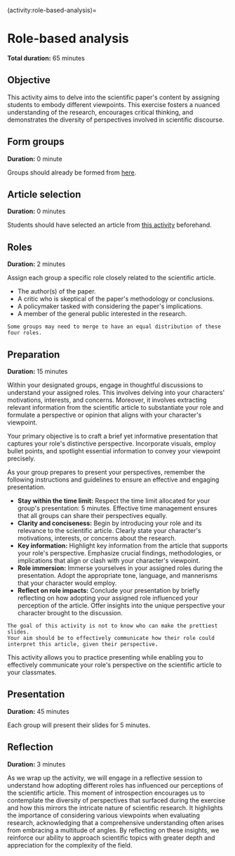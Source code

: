 <!-- markdownlint-disable MD041 MD036 MD024 MD022 -->

(activity:role-based-analysis)=
# Role-based analysis

**Total duration:** 65 minutes

## Objective

This activity aims to delve into the scientific paper's content by assigning students to embody different viewpoints.
This exercise fosters a nuanced understanding of the research, encourages critical thinking, and demonstrates the diversity of perspectives involved in scientific discourse.

## Form groups

**Duration:** 0 minute

Groups should already be formed from [here](activity:active-reading:form-group).

## Article selection

**Duration:** 0 minutes

Students should have selected an article from [this activity](activity:active-reading:article-selection) beforehand.

## Roles

**Duration:** 2 minutes

Assign each group a specific role closely related to the scientific article.

- The author(s) of the paper.
- A critic who is skeptical of the paper's methodology or conclusions.
- A policymaker tasked with considering the paper's implications.
- A member of the general public interested in the research.

```{note}
Some groups may need to merge to have an equal distribution of these four roles.
```

## Preparation

**Duration:** 15 minutes

Within your designated groups, engage in thoughtful discussions to understand your assigned roles.
This involves delving into your characters' motivations, interests, and concerns.
Moreover, it involves extracting relevant information from the scientific article to substantiate your role and formulate a perspective or opinion that aligns with your character's viewpoint.

Your primary objective is to craft a brief yet informative presentation that captures your role's distinctive perspective.
Incorporate visuals, employ bullet points, and spotlight essential information to convey your viewpoint precisely.

As your group prepares to present your perspectives, remember the following instructions and guidelines to ensure an effective and engaging presentation.

- **Stay within the time limit:**
  Respect the time limit allocated for your group's presentation: 5 minutes.
  Effective time management ensures that all groups can share their perspectives equally.
- **Clarity and conciseness:**
  Begin by introducing your role and its relevance to the scientific article.
  Clearly state your character's motivations, interests, or concerns about the research.
- **Key information:**
  Highlight key information from the article that supports your role's perspective.
  Emphasize crucial findings, methodologies, or implications that align or clash with your character's viewpoint.
- **Role immersion:**
  Immerse yourselves in your assigned roles during the presentation.
  Adopt the appropriate tone, language, and mannerisms that your character would employ.
- **Reflect on role impacts:**
  Conclude your presentation by briefly reflecting on how adopting your assigned role influenced your perception of the article.
  Offer insights into the unique perspective your character brought to the discussion.

```{tip}
The goal of this activity is not to know who can make the prettiest slides.
Your aim should be to effectively communicate how their role could interpret this article, given their perspective.
```

This activity allows you to practice presenting while enabling you to effectively communicate your role's perspective on the scientific article to your classmates.

## Presentation

**Duration:** 45 minutes

Each group will present their slides for 5 minutes.

## Reflection

**Duration:** 3 minutes

As we wrap up the activity, we will engage in a reflective session to understand how adopting different roles has influenced our perceptions of the scientific article.
This moment of introspection encourages us to contemplate the diversity of perspectives that surfaced during the exercise and how this mirrors the intricate nature of scientific research.
It highlights the importance of considering various viewpoints when evaluating research, acknowledging that a comprehensive understanding often arises from embracing a multitude of angles.
By reflecting on these insights, we reinforce our ability to approach scientific topics with greater depth and appreciation for the complexity of the field.
